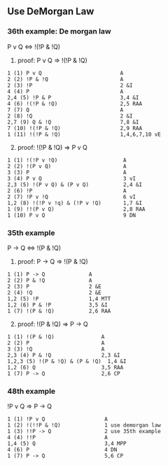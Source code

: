 ## Use DeMorgan Law

### 36th example: De morgan law

P v Q <=> !(!P & !Q)

1. proof: P v Q => !(!P & !Q)

```
1 (1) P v Q                         A
2 (2) !P & !Q                       A
2 (3) !P                            2 &I
4 (4) P                             A
2,4 (5) !P & P                      3,4 &I
4 (6) !(!P & !Q)                    2,5 RAA
7 (7) Q                             A
2 (8) !Q                            2 &I
2,7 (9) Q & !Q                      7,8 &I
7 (10) !(!P & !Q)                   2,9 RAA
1 (11) !(!P & !Q)                   1,4,6,7,10 vE
```

2. proof: !(!P & !Q) => P v Q

```
1 (1) !(!P v !Q)                     A
2 (2) !(P v Q)                       A
3 (3) P                              A
3 (4) P v Q                          3 vI
2,3 (5) !(P v Q) & (P v Q)           2,4 &I
2 (6) !P                             A
2 (7) !P v !Q                        6 vI
1,2 (8) !(!P v !q) & (!P v !Q)       1,7 &I
1 (9) !!(P v Q)                      2,8 RAA
1 (10) P v Q                         9 DN
```

### 35th example

P -> Q <=> !(P & !Q)

1. proof: P -> Q => !(P & !Q)

```
1 (1) P -> Q              A
2 (2) P & !Q              A
2 (3) P                   2 &E
2 (4) !Q                  2 &E
1,2 (5) !P                1,4 MTT
1,2 (6) P & !P            3,5 &I
1 (7) !(P & !Q)           2,6 RAA
```

2. proof: !(P & !Q) => P -> Q

```
1 (1) !(P & !Q)               A
2 (2) P                       A
3 (3) !Q                      A
2,3 (4) P & !Q                2,3 &I
1,2,3 (5) !(P & !Q) & (P & !Q)  1,4 &I
1,2 (6) Q                     3,5 RAA
1 (7) P -> Q                  2,6 CP
```

### 48th example

!P v Q => P -> Q

```
1 (1) !P v Q                   A
1 (2) !(!!P & !Q)              1 use demorgan law
1 (3) !!P -> Q                 2 use 35th example
4 (4) !!P                      A
1,4 (5) Q                      3,4 MPP
4 (6) P                        4 DN
1 (7) P -> Q                   5,6 CP
```
